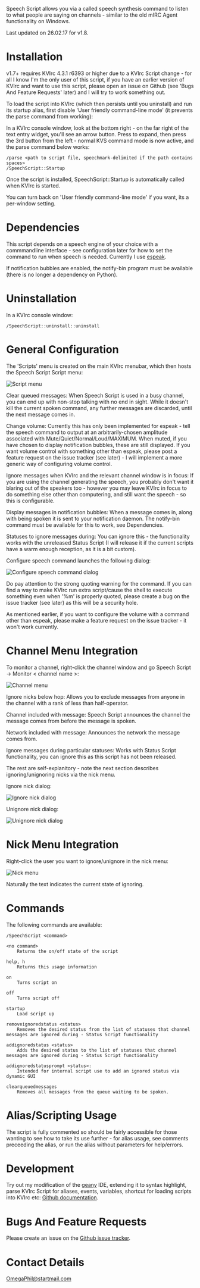 Speech Script allows you via a called speech synthesis command to listen to what people are saying on channels - similar to the old mIRC Agent functionality on Windows.

Last updated on 26.02.17 for v1.8.


Installation
============

v1.7+ requires KVIrc 4.3.1 r6393 or higher due to a KVIrc Script change - for all I know I'm the only user of this script, if you have an earlier version of KVIrc and want to use this script, please open an issue on Github (see 'Bugs And Feature Requests' later) and I will try to work something out.

To load the script into KVIrc (which then persists until you uninstall) and run its startup alias, first disable 'User friendly command-line mode' (it prevents the parse command from working):

In a KVIrc console window, look at the bottom right - on the far right of the text entry widget, you'll see an arrow button. Press to expand, then press the 3rd button from the left - normal KVS command mode is now active, and the parse command below works:

    /parse <path to script file, speechmark-delimited if the path contains spaces>
    /SpeechScript::Startup

Once the script is installed, SpeechScript::Startup is automatically called when KVIrc is started.

You can turn back on 'User friendly command-line mode' if you want, its a per-window setting.


Dependencies
============

This script depends on a speech engine of your choice with a commmandline interface - see configuration later for how to set the command to run when speech is needed. Currently I use [espeak](http://espeak.sourceforge.net/).

If notification bubbles are enabled, the notify-bin program must be available (there is no longer a dependency on Python).


Uninstallation
==============

In a KVIrc console window:

    /SpeechScript::uninstall::uninstall


General Configuration
=====================

The 'Scripts' menu is created on the main KVIrc menubar, which then hosts the Speech Script Script menu:

![Script menu](https://f92fac806bf10a96c0b8-8a0a46e5f1a5cc9854958bc3503f0f88.ssl.cf1.rackcdn.com/media_entries/7506/script-menu.png)

Clear queued messages: When Speech Script is used in a busy channel, you can end up with non-stop talking with no end in sight. While it doesn't kill the current spoken command, any further messages are discarded, until the next message comes in.

Change volume: Currently this has only been implemented for espeak - tell the speech command to output at an arbitrarily-chosen amplitude associated with Mute/Quiet/Normal/Loud/MAXIMUM. When muted, if you have chosen to display notification bubbles, these are still displayed. If you want volume control with something other than espeak, please post a feature request on the issue tracker (see later) - I will implement a more generic way of configuring volume control.

Ignore messages when KVIrc and the relevant channel window is in focus: If you are using the channel generating the speech, you probably don't want it blaring out of the speakers too - however you may leave KVIrc in focus to do something else other than computering, and still want the speech - so this is configurable.

Display messages in notification bubbles: When a message comes in, along with being spoken it is sent to your notification daemon. The notify-bin command must be available for this to work, see Dependencies.

Statuses to ignore messages during: You can ignore this - the functionality works with the unreleased Status Script (I will release it if the current scripts have a warm enough reception, as it is a bit custom).

Configure speech command launches the following dialog:

![Configure speech command dialog](https://f92fac806bf10a96c0b8-8a0a46e5f1a5cc9854958bc3503f0f88.ssl.cf1.rackcdn.com/media_entries/7523/configure-speech-command-dialog.png)

Do pay attention to the strong quoting warning for the command. If you can find a way to make KVIrc run extra script/cause the shell to execute something even when '%m' is properly quoted, please create a bug on the issue tracker (see later) as this will be a security hole.

As mentioned earlier, if you want to configure the volume with a command other than espeak, please make a feature request on the issue tracker - it won't work currently.


Channel Menu Integration
========================

To monitor a channel, right-click the channel window and go Speech Script -> Monitor < channel name >:

![Channel menu](https://f92fac806bf10a96c0b8-8a0a46e5f1a5cc9854958bc3503f0f88.ssl.cf1.rackcdn.com/media_entries/7524/channel-menu.png)

Ignore nicks below hop: Allows you to exclude messages from anyone in the channel with a rank of less than half-operator.

Channel included with message: Speech Script announces the channel the message comes from before the message is spoken.

Network included with message: Announces the network the message comes from.

Ignore messages during particular statuses: Works with Status Script functionality, you can ignore this as this script has not been released.

The rest are self-explanitory - note the next section describes ignoring/unignoring nicks via the nick menu.

Ignore nick dialog:

![Ignore nick dialog](https://f92fac806bf10a96c0b8-8a0a46e5f1a5cc9854958bc3503f0f88.ssl.cf1.rackcdn.com/media_entries/7525/ignore-nick-dialog.png)

Unignore nick dialog:

![Unignore nick dialog](https://f92fac806bf10a96c0b8-8a0a46e5f1a5cc9854958bc3503f0f88.ssl.cf1.rackcdn.com/media_entries/7526/unignore-nick-dialog.png)


Nick Menu Integration
=====================

Right-click the user you want to ignore/unignore in the nick menu:

![Nick menu](https://f92fac806bf10a96c0b8-8a0a46e5f1a5cc9854958bc3503f0f88.ssl.cf1.rackcdn.com/media_entries/7527/nick-menu.png)

Naturally the text indicates the current state of ignoring.


Commands
========

The following commands are available:

    /SpeechScript <command>

    <no command>
        Returns the on/off state of the script
        
    help, h
        Returns this usage information
        
    on
        Turns script on
        
    off
        Turns script off

    startup
        Load script up

    removeignoredstatus <status>
        Removes the desired status from the list of statuses that channel messages are ignored during - Status Script functionality
        
    addignoredstatus <status>
        Adds the desired status to the list of statuses that channel messages are ignored during - Status Script functionality

    addignoredstatusprompt <status>:
        Intended for internal script use to add an ignored status via dynamic GUI

    clearqueuedmessages
        Removes all messages from the queue waiting to be spoken.


Alias/Scripting Usage
=====================

The script is fully commented so should be fairly accessible for those wanting to see how to take its use further - for alias usage, see comments preceeding the alias, or run the alias without parameters for help/errors.


Development
===========

Try out my modification of the [geany](http://www.geany.org/) IDE, extending it to syntax highlight, parse KVIrc Script for aliases, events, variables, shortcut for loading scripts into KVIrc etc: [Github documentation](https://github.com/OmegaPhil/geany-kvircscript/wiki/README---KVIrc-Script-Integration).


Bugs And Feature Requests
=========================

Please create an issue on the [Github issue tracker](https://github.com/OmegaPhil/kvirc-speech-script/issues).


Contact Details
===============

OmegaPhil@startmail.com
